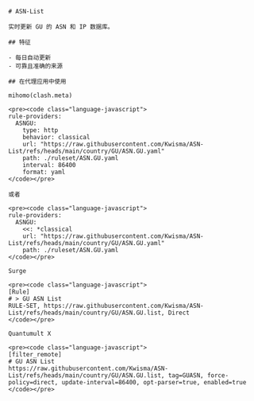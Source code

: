 
    # ASN-List
    
    实时更新 GU 的 ASN 和 IP 数据库。
    
    ## 特征
    
    - 每日自动更新
    - 可靠且准确的来源
    
    ## 在代理应用中使用
    
    mihomo(clash.meta)
   
    <pre><code class="language-javascript">
    rule-providers:
      ASNGU:
        type: http
        behavior: classical
        url: "https://raw.githubusercontent.com/Kwisma/ASN-List/refs/heads/main/country/GU/ASN.GU.yaml"
        path: ./ruleset/ASN.GU.yaml
        interval: 86400
        format: yaml
    </code></pre>

    或者

    <pre><code class="language-javascript">
    rule-providers:
      ASNGU:
        <<: *classical
        url: "https://raw.githubusercontent.com/Kwisma/ASN-List/refs/heads/main/country/GU/ASN.GU.yaml"
        path: ./ruleset/ASN.GU.yaml
    </code></pre>
    
    Surge
    
    <pre><code class="language-javascript">
    [Rule]
    # > GU ASN List
    RULE-SET, https://raw.githubusercontent.com/Kwisma/ASN-List/refs/heads/main/country/GU/ASN.GU.list, Direct
    </code></pre>
    
    Quantumult X
    
    <pre><code class="language-javascript">
    [filter_remote]
    # GU ASN List
    https://raw.githubusercontent.com/Kwisma/ASN-List/refs/heads/main/country/GU/ASN.GU.list, tag=GUASN, force-policy=direct, update-interval=86400, opt-parser=true, enabled=true
    </code></pre>
    